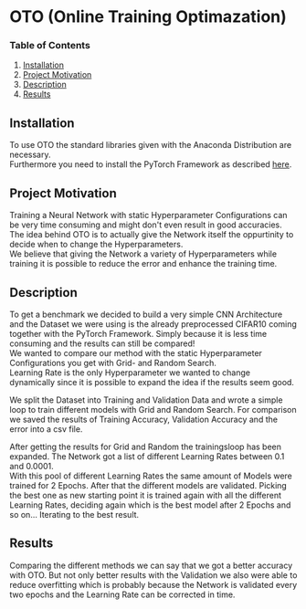 # OTO (Online Training Optimazation)

### Table of Contents
1. [Installation](#installation)
2. [Project Motivation](#motivation)
3. [Description](#description)
4. [Results](#results)

## Installation <a name= "installation"></a>
To use OTO the standard libraries given with the Anaconda Distribution are necessary.<br>
Furthermore you need to install the PyTorch Framework as described [here](https://pytorch.org/get-started/locally/).


## Project Motivation <a name="motivation"></a>

Training a Neural Network with static Hyperparameter Configurations can be very time consuming and might don't even result in good accuracies.<br>
The idea behind OTO is to actually give the Network itself the oppurtinity to decide when to change the Hyperparameters.<br>
We believe that giving the Network a variety of Hyperparameters while training it is possible to reduce the error and enhance the training time.

## Description <a name="description"></a>

To get a benchmark we decided to build a very simple CNN Architecture and the Dataset we were using is the already preprocessed CIFAR10 coming together with the PyTorch Framework. Simply because it is less time consuming and the results can still be compared! <br>
We wanted to compare our method with the static Hyperparameter Configurations you get with Grid- and Random Search.<br>
Learning Rate is the only Hyperparameter we wanted to change dynamically since it is possible to expand the idea if the results seem good.<br>

We split the Dataset into Training and Validation Data and wrote a simple loop to train different models with Grid and Random Search. For comparison we saved the results of Training Accuracy, Validation Accuracy and the error into a csv file.<br>

After getting the results for Grid and Random the trainingsloop has been expanded. The Network got a list of different Learning Rates between 0.1 and 0.0001.<br>
With this pool of different Learning Rates the same amount of Models were trained for 2 Epochs. After that the different models are validated. Picking the best one as new starting point it is trained again with all the different Learning Rates, deciding again which is the best model after 2 Epochs and so on... Iterating to the best result.


## Results <a name="results"></a>
Comparing the different methods we can say that we got a better accuracy with OTO. But not only better results with the Validation we also were able to reduce overfitting which is probably because the Network is validated every two epochs and the Learning Rate can be corrected in time.

